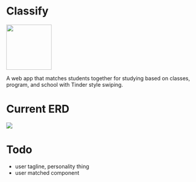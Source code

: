 # Classify

<img src="https://github.com/MathyouMB/Classify/raw/develop/public/appLogo.png" style="width: 120px;">

A web app that matches students together for studying based on classes, program, and school with Tinder style swiping.

# Current ERD
<img src="https://cdn.discordapp.com/attachments/490220076163792896/653669452323356683/unknown.png"></img>

# Todo
- user tagline, personality thing
- user matched component